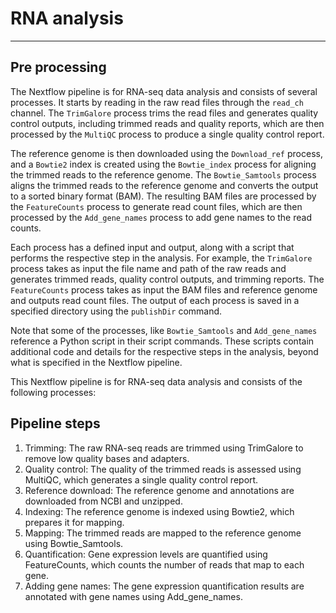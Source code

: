 # RNA analysis
___

## Pre processing

The Nextflow pipeline is for RNA-seq data analysis and consists of several processes. It starts by reading in the raw read files through the `read_ch` channel. The `TrimGalore` process trims the read files and generates quality control outputs, including trimmed reads and quality reports, which are then processed by the `MultiQC` process to produce a single quality control report.

The reference genome is then downloaded using the `Download_ref` process, and a `Bowtie2` index is created using the `Bowtie_index` process for aligning the trimmed reads to the reference genome. The `Bowtie_Samtools` process aligns the trimmed reads to the reference genome and converts the output to a sorted binary format (BAM). The resulting BAM files are processed by the `FeatureCounts` process to generate read count files, which are then processed by the `Add_gene_names` process to add gene names to the read counts.

Each process has a defined input and output, along with a script that performs the respective step in the analysis. For example, the `TrimGalore` process takes as input the file name and path of the raw reads and generates trimmed reads, quality control outputs, and trimming reports. The `FeatureCounts` process takes as input the BAM files and reference genome and outputs read count files. The output of each process is saved in a specified directory using the `publishDir` command.

Note that some of the processes, like `Bowtie_Samtools` and `Add_gene_names` reference a Python script in their script commands. These scripts contain additional code and details for the respective steps in the analysis, beyond what is specified in the Nextflow pipeline.

This Nextflow pipeline is for RNA-seq data analysis and consists of the following processes:

## Pipeline steps 

1. Trimming: The raw RNA-seq reads are trimmed using TrimGalore to remove low quality bases and adapters.
2. Quality control: The quality of the trimmed reads is assessed using MultiQC, which generates a single quality control report.
3. Reference download: The reference genome and annotations are downloaded from NCBI and unzipped.
4. Indexing: The reference genome is indexed using Bowtie2, which prepares it for mapping.
5. Mapping: The trimmed reads are mapped to the reference genome using Bowtie_Samtools.
6. Quantification: Gene expression levels are quantified using FeatureCounts, which counts the number of reads that map to each gene.
7. Adding gene names: The gene expression quantification results are annotated with gene names using Add_gene_names.

